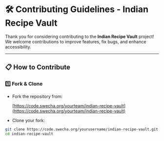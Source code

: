 # 🛠️ Contributing Guidelines - Indian Recipe Vault

Thank you for considering contributing to the **Indian Recipe Vault** project!  
We welcome contributions to improve features, fix bugs, and enhance accessibility.

---

## 📋 How to Contribute

### 1️⃣ Fork & Clone

- Fork the repository from:
  
  [https://code.swecha.org/yourteam/indian-recipe-vault](https://code.swecha.org/yourteam/indian-recipe-vault)

- Clone your fork:
```bash
git clone https://code.swecha.org/yourusername/indian-recipe-vault.git
cd indian-recipe-vault

